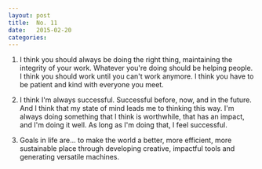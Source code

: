 ```yaml
---
layout: post
title:  No. 11
date:   2015-02-20
categories: 
---
```


1. I think you should always be doing the right thing, maintaining the integrity of your work. Whatever you're doing should be helping people. I think you should work until you can't work anymore. I think you have to be patient and kind with everyone you meet.

2. I think I'm always successful. Successful before, now, and in the future. And I think that my state of mind leads me to thinking this way. I'm always doing something that I think is worthwhile, that has an impact, and I'm doing it well. As long as I'm doing that, I feel successful.

3. Goals in life are... to make the world a better, more efficient, more sustainable place through developing creative, impactful tools and generating versatile machines.